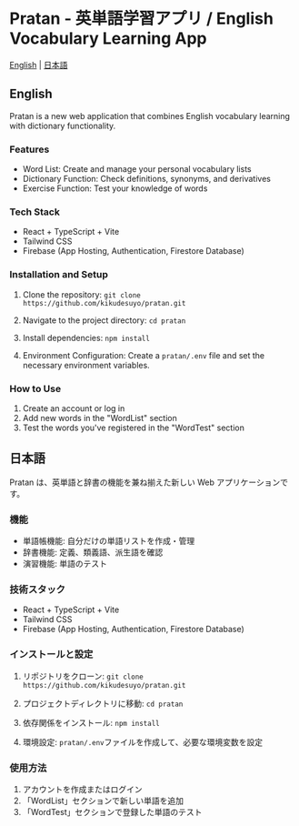 # Pratan - 英単語学習アプリ / English Vocabulary Learning App

[English](#english) | [日本語](#日本語)

## English

Pratan is a new web application that combines English vocabulary learning with dictionary functionality.

### Features

- Word List: Create and manage your personal vocabulary lists
- Dictionary Function: Check definitions, synonyms, and derivatives
- Exercise Function: Test your knowledge of words

### Tech Stack

- React + TypeScript + Vite
- Tailwind CSS
- Firebase (App Hosting, Authentication, Firestore Database)

### Installation and Setup

1. Clone the repository:
   `git clone https://github.com/kikudesuyo/pratan.git`

2. Navigate to the project directory:
   `cd pratan`

3. Install dependencies:
   `npm install`

4. Environment Configuration:
   Create a `pratan/.env` file and set the necessary environment variables.

### How to Use

1. Create an account or log in
2. Add new words in the "WordList" section
3. Test the words you've registered in the "WordTest" section

## 日本語

Pratan は、英単語と辞書の機能を兼ね揃えた新しい Web アプリケーションです。

### 機能

- 単語帳機能: 自分だけの単語リストを作成・管理
- 辞書機能: 定義、類義語、派生語を確認
- 演習機能: 単語のテスト

### 技術スタック

- React + TypeScript + Vite
- Tailwind CSS
- Firebase (App Hosting, Authentication, Firestore Database)

### インストールと設定

1. リポジトリをクローン:
   `git clone https://github.com/kikudesuyo/pratan.git`

2. プロジェクトディレクトリに移動:
   `cd pratan`

3. 依存関係をインストール:
   `npm install`

4. 環境設定:
   `pratan/.env`ファイルを作成して、必要な環境変数を設定

### 使用方法

1. アカウントを作成またはログイン
2. 「WordList」セクションで新しい単語を追加
3. 「WordTest」セクションで登録した単語のテスト
